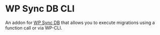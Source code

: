 # WP Sync DB CLI

An addon for [WP Sync DB](https://github.com/slang800/wp-sync-db) that allows you to execute migrations using a function call or via WP-CLI.
